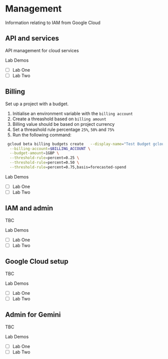 # Management 

Information relating to IAM from Google Cloud


## API and services

API management for cloud services

Lab Demos

- [ ] Lab One
- [ ] Lab Two 

## Billing 

Set up a project with a budget.

1. Initialise an environment variable with the `billing account`
2. Create a threashold based on `billing amount`
3. Billing value should be based on project currency
4. Set a threashold rule percentage `25%`, `50%` and `75%` 
5. Run the following command:

```bash
 gcloud beta billing budgets create   --display-name="Test Budget gcloud" \
  --billing-account=$BILLING_ACCOUNT \
  --budget-amount=1GBP \
  --threshold-rule=percent=0.25 \
  --threshold-rule=percent=0.50 \
  --threshold-rule=percent=0.75,basis=forecasted-spend
 ```

Lab Demos

- [ ] Lab One
- [ ] Lab Two 

## IAM and admin 

TBC

Lab Demos

- [ ] Lab One
- [ ] Lab Two 

## Google Cloud setup 

TBC

Lab Demos

- [ ] Lab One
- [ ] Lab Two 

## Admin for Gemini 

TBC

Lab Demos

- [ ] Lab One
- [ ] Lab Two 
